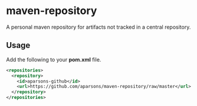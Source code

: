 maven-repository
================

A personal maven repository for artifacts not tracked in a central repository.

Usage
-----
Add the following to your **pom.xml** file.
```xml
<repositories>
  <repository>
    <id>aparsons-github</id>
    <url>https://github.com/aparsons/maven-repository/raw/master</url>
  </repository>
</repositories>
```
